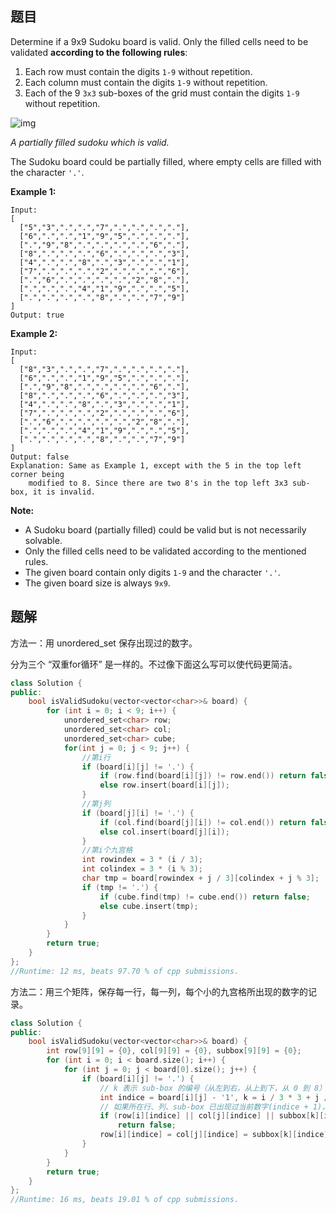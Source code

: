 ## 题目

Determine if a 9x9 Sudoku board is valid. Only the filled cells need to be validated **according to the following rules**:

1. Each row must contain the digits `1-9` without repetition.
2. Each column must contain the digits `1-9` without repetition.
3. Each of the 9 `3x3` sub-boxes of the grid must contain the digits `1-9` without repetition.

![img](https://upload.wikimedia.org/wikipedia/commons/thumb/f/ff/Sudoku-by-L2G-20050714.svg/250px-Sudoku-by-L2G-20050714.svg.png)

*A partially filled sudoku which is valid.* 

The Sudoku board could be partially filled, where empty cells are filled with the character `'.'`.

**Example 1:**

```
Input:
[
  ["5","3",".",".","7",".",".",".","."],
  ["6",".",".","1","9","5",".",".","."],
  [".","9","8",".",".",".",".","6","."],
  ["8",".",".",".","6",".",".",".","3"],
  ["4",".",".","8",".","3",".",".","1"],
  ["7",".",".",".","2",".",".",".","6"],
  [".","6",".",".",".",".","2","8","."],
  [".",".",".","4","1","9",".",".","5"],
  [".",".",".",".","8",".",".","7","9"]
]
Output: true
```

**Example 2:**

```
Input:
[
  ["8","3",".",".","7",".",".",".","."],
  ["6",".",".","1","9","5",".",".","."],
  [".","9","8",".",".",".",".","6","."],
  ["8",".",".",".","6",".",".",".","3"],
  ["4",".",".","8",".","3",".",".","1"],
  ["7",".",".",".","2",".",".",".","6"],
  [".","6",".",".",".",".","2","8","."],
  [".",".",".","4","1","9",".",".","5"],
  [".",".",".",".","8",".",".","7","9"]
]
Output: false
Explanation: Same as Example 1, except with the 5 in the top left corner being 
    modified to 8. Since there are two 8's in the top left 3x3 sub-box, it is invalid.
```

**Note:**

- A Sudoku board (partially filled) could be valid but is not necessarily solvable.
- Only the filled cells need to be validated according to the mentioned rules.
- The given board contain only digits `1-9` and the character `'.'`.
- The given board size is always `9x9`.



## 题解

方法一：用 unordered_set 保存出现过的数字。

分为三个 “双重for循环” 是一样的。不过像下面这么写可以使代码更简洁。

```cpp
class Solution {
public:
    bool isValidSudoku(vector<vector<char>>& board) {
        for (int i = 0; i < 9; i++) {
            unordered_set<char> row;
            unordered_set<char> col;
            unordered_set<char> cube;
            for(int j = 0; j < 9; j++) {
                //第i行
                if (board[i][j] != '.') {
                    if (row.find(board[i][j]) != row.end()) return false;
                    else row.insert(board[i][j]);
                }
                //第j列
                if (board[j][i] != '.') {
                    if (col.find(board[j][i]) != col.end()) return false;
                    else col.insert(board[j][i]);
                }
                //第i个九宫格
                int rowindex = 3 * (i / 3);
                int colindex = 3 * (i % 3);
                char tmp = board[rowindex + j / 3][colindex + j % 3];
                if (tmp != '.') {
                    if (cube.find(tmp) != cube.end()) return false;
                    else cube.insert(tmp);
                }
            }
        }
        return true;
    }
};
//Runtime: 12 ms, beats 97.70 % of cpp submissions.
```



方法二：用三个矩阵，保存每一行，每一列，每个小的九宫格所出现的数字的记录。

```cpp
class Solution {
public:
    bool isValidSudoku(vector<vector<char>>& board) {
        int row[9][9] = {0}, col[9][9] = {0}, subbox[9][9] = {0};
        for (int i = 0; i < board.size(); i++) {
            for (int j = 0; j < board[0].size(); j++) {
                if (board[i][j] != '.') {
                    // k 表示 sub-box 的编号（从左到右，从上到下，从 0 到 8）
                    int indice = board[i][j] - '1', k = i / 3 * 3 + j / 3;
                    // 如果所在行、列、sub-box 已出现过当前数字(indice + 1)，则返回“无效”
                    if (row[i][indice] || col[j][indice] || subbox[k][indice])
                        return false;
                    row[i][indice] = col[j][indice] = subbox[k][indice] = 1;
                }
            }
        }
        return true;
    }
};
//Runtime: 16 ms, beats 19.01 % of cpp submissions.
```
